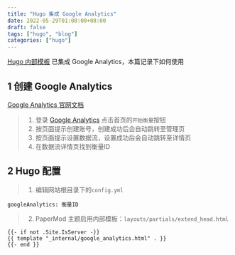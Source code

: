 ```yaml
---
title: "Hugo 集成 Google Analytics"
date: 2022-05-29T01:00:00+08:00
draft: false
tags: ["hugo", "blog"]
categories: ["hugo"]
---
```


[Hugo 内部模板](https://gohugo.io/templates/internal) 已集成 Google Analytics，本篇记录下如何使用

## 1 创建 Google Analytics

[Google Analytics 官网文档](https://support.google.com/analytics/answer/9306384?hl=zh-Hans&ref_topic=9303319)

> 1. 登录 [Google Analytics](https://analytics.google.com/) 点击首页的`开始衡量`按钮
> 2. 按页面提示创建账号，创建成功后会自动跳转至管理页
> 3. 按页面提示设置数据流，设置成功后会自动跳转至详情页
> 4. 在数据流详情页找到衡量ID

## 2 Hugo 配置

> 1. 编辑网站根目录下的`config.yml`
```
googleAnalytics: 衡量ID
```
> 2. PaperMod 主题启用内部模板：`layouts/partials/extend_head.html`
```
{{- if not .Site.IsServer -}}
{{ template "_internal/google_analytics.html" . }}
{{- end }}
```

